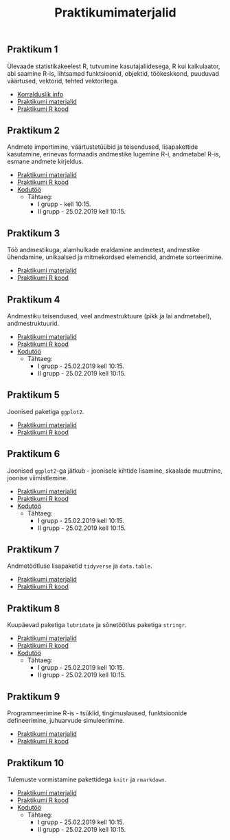 ﻿---
layout: page
title: Praktikumimaterjalid
params:
	start_date: Date('2019-09-10')
	days_between_weekly_labs: 2
---


## Praktikum 1

<span id="init"><script>
var d = new Date('2019-09-10');
document.getElementById("init").innerHTML = d.toDateString();
</script></span>

Ülevaade statistikakeelest R, tutvumine kasutajaliidesega, R kui kalkulaator, abi saamine R-is, lihtsamad funktsioonid, objektid, töökeskkond, puuduvad väärtused, vektorid, tehted vektoritega. 
 
* [Korralduslik info](../pr1_esitlus.pdf)
* [Praktikumi materjalid](praktikum1)
* [Praktikumi R kood](_praktikum1/praktikum1_kood.R)


## Praktikum 2


Andmete importimine, väärtustetüübid ja teisendused, lisapakettide kasutamine, erinevas formaadis andmestike lugemine R-i, andmetabel R-is, esmane andmete kirjeldus.

* [Praktikumi materjalid](../praktikum2)
* [Praktikumi R kood](../_praktikum2/praktikum2_kood.R)
* [Kodutöö](../praktikum2_kodutoo)
    * Tähtaeg:
		* I grupp - <span id="new"><script>
document.getElementById("init").innerHTML = d.toDateString();
</script></span> kell 10:15.
		* II grupp - 25.02.2019 kell 10:15.

## Praktikum 3


Töö andmestikuga, alamhulkade eraldamine andmetest, andmestike ühendamine, unikaalsed ja mitmekordsed elemendid, andmete sorteerimine.

* [Praktikumi materjalid](../praktikum3)
* [Praktikumi R kood](../_praktikum3/praktikum3_kood.R)


## Praktikum 4


Andmestiku teisendused, veel andmestruktuure (pikk ja lai andmetabel), andmestruktuurid.

* [Praktikumi materjalid](../praktikum4)
* [Praktikumi R kood](../_praktikum4/praktikum4_kood.R)
* [Kodutöö](../praktikum4_kodutoo)
    * Tähtaeg:
		* I grupp - 25.02.2019 kell 10:15.
		* II grupp - 25.02.2019 kell 10:15.


## Praktikum 5


Joonised paketiga `ggplot2`.

* [Praktikumi materjalid](../praktikum5)
* [Praktikumi R kood](../_praktikum5/praktikum5_kood.R)


## Praktikum 6


Joonised `ggplot2`-ga jätkub - joonisele kihtide lisamine, skaalade muutmine, joonise viimistlemine.

* [Praktikumi materjalid](../praktikum6)
* [Praktikumi R kood](../_praktikum6/praktikum6_kood.R)
* [Kodutöö](../praktikum6_kodutoo)
    * Tähtaeg:
		* I grupp - 25.02.2019 kell 10:15.
		* II grupp - 25.02.2019 kell 10:15.

## Praktikum 7


Andmetöötluse lisapaketid `tidyverse` ja `data.table`.

* [Praktikumi materjalid](../praktikum7)
* [Praktikumi R kood](../_praktikum7/praktikum7_kood.R)


## Praktikum 8


Kuupäevad paketiga `lubridate` ja sõnetöötlus paketiga `stringr`.

* [Praktikumi materjalid](../praktikum8)
* [Praktikumi R kood](../_praktikum8/praktikum8_kood.R)
* [Kodutöö](../praktikum8_kodutoo)
    * Tähtaeg:
		* I grupp - 25.02.2019 kell 10:15.
		* II grupp - 25.02.2019 kell 10:15.
	

## Praktikum 9


Programmeerimine R-is - tsüklid, tingimuslaused, funktsioonide defineerimine, juhuarvude simuleerimine.

* [Praktikumi materjalid](../praktikum9)
* [Praktikumi R kood](../_praktikum9/praktikum9_kood.R)


## Praktikum 10


Tulemuste vormistamine pakettidega `knitr` ja `rmarkdown`.

* [Praktikumi materjalid](../praktikum10)
* [Praktikumi R kood](../_praktikum10/praktikum10_kood.R)
* [Kodutöö](../praktikum10_kodutoo)
    * Tähtaeg:
		* I grupp - 25.02.2019 kell 10:15.
		* II grupp - 25.02.2019 kell 10:15.
